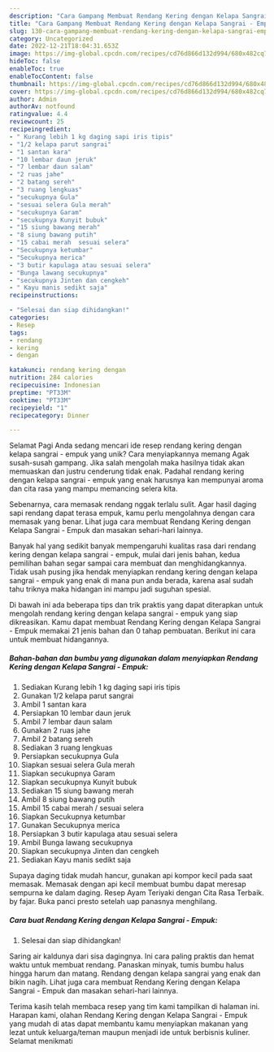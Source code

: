 ```yaml
---
description: "Cara Gampang Membuat Rendang Kering dengan Kelapa Sangrai - Empuk yang Lezat"
title: "Cara Gampang Membuat Rendang Kering dengan Kelapa Sangrai - Empuk yang Lezat"
slug: 130-cara-gampang-membuat-rendang-kering-dengan-kelapa-sangrai-empuk-yang-lezat
category: Uncategorized
date: 2022-12-21T18:04:31.653Z
image: https://img-global.cpcdn.com/recipes/cd76d866d132d994/680x482cq70/rendang-kering-dengan-kelapa-sangrai-empuk-foto-resep-utama.jpg
hideToc: false
enableToc: true
enableTocContent: false
thumbnail: https://img-global.cpcdn.com/recipes/cd76d866d132d994/680x482cq70/rendang-kering-dengan-kelapa-sangrai-empuk-foto-resep-utama.jpg
cover: https://img-global.cpcdn.com/recipes/cd76d866d132d994/680x482cq70/rendang-kering-dengan-kelapa-sangrai-empuk-foto-resep-utama.jpg
author: Admin
authorAv: notfound
ratingvalue: 4.4
reviewcount: 25
recipeingredient:
- " Kurang lebih 1 kg daging sapi iris tipis"
- "1/2 kelapa parut sangrai"
- "1 santan kara"
- "10 lembar daun jeruk"
- "7 lembar daun salam"
- "2 ruas jahe"
- "2 batang sereh"
- "3 ruang lengkuas"
- "secukupnya Gula"
- "sesuai selera Gula merah"
- "secukupnya Garam"
- "secukupnya Kunyit bubuk"
- "15 siung bawang merah"
- "8 siung bawang putih"
- "15 cabai merah  sesuai selera"
- "Secukupnya ketumbar"
- "Secukupnya merica"
- "3 butir kapulaga atau sesuai selera"
- "Bunga lawang secukupnya"
- "secukupnya Jinten dan cengkeh"
- " Kayu manis sedikt saja"
recipeinstructions:

- "Selesai dan siap dihidangkan!"
categories:
- Resep
tags:
- rendang
- kering
- dengan

katakunci: rendang kering dengan 
nutrition: 284 calories
recipecuisine: Indonesian
preptime: "PT33M"
cooktime: "PT33M"
recipeyield: "1"
recipecategory: Dinner

---
```



Selamat Pagi Anda sedang mencari ide resep rendang kering dengan kelapa sangrai - empuk yang unik? Cara menyiapkannya memang Agak susah-susah gampang. Jika salah mengolah maka hasilnya tidak akan memuaskan dan justru cenderung tidak enak. Padahal rendang kering dengan kelapa sangrai - empuk yang enak harusnya kan mempunyai aroma dan cita rasa yang mampu memancing selera kita.


Sebenarnya, cara memasak rendang nggak terlalu sulit. Agar hasil daging sapi rendang dapat terasa empuk, kamu perlu mengolahnya dengan cara memasak yang benar. Lihat juga cara membuat Rendang Kering dengan Kelapa Sangrai - Empuk dan masakan sehari-hari lainnya.

Banyak hal yang sedikit banyak mempengaruhi kualitas rasa dari rendang kering dengan kelapa sangrai - empuk, mulai dari jenis bahan, kedua pemilihan bahan segar sampai cara membuat dan menghidangkannya. Tidak usah pusing jika hendak menyiapkan rendang kering dengan kelapa sangrai - empuk yang enak di mana pun anda berada, karena asal sudah tahu triknya maka hidangan ini mampu jadi suguhan spesial.


Di bawah ini ada beberapa tips dan trik praktis yang dapat diterapkan untuk mengolah rendang kering dengan kelapa sangrai - empuk yang siap dikreasikan. Kamu dapat membuat Rendang Kering dengan Kelapa Sangrai - Empuk memakai 21 jenis bahan dan 0 tahap pembuatan. Berikut ini cara untuk membuat hidangannya.

<!--inarticleads1-->

##### Bahan-bahan dan bumbu yang digunakan dalam menyiapkan Rendang Kering dengan Kelapa Sangrai - Empuk:

1. Sediakan  Kurang lebih 1 kg daging sapi iris tipis
1. Gunakan 1/2 kelapa parut sangrai
1. Ambil 1 santan kara
1. Persiapkan 10 lembar daun jeruk
1. Ambil 7 lembar daun salam
1. Gunakan 2 ruas jahe
1. Ambil 2 batang sereh
1. Sediakan 3 ruang lengkuas
1. Persiapkan secukupnya Gula
1. Siapkan sesuai selera Gula merah
1. Siapkan secukupnya Garam
1. Siapkan secukupnya Kunyit bubuk
1. Sediakan 15 siung bawang merah
1. Ambil 8 siung bawang putih
1. Ambil 15 cabai merah / sesuai selera
1. Siapkan Secukupnya ketumbar
1. Gunakan Secukupnya merica
1. Persiapkan 3 butir kapulaga atau sesuai selera
1. Ambil Bunga lawang secukupnya
1. Siapkan secukupnya Jinten dan cengkeh
1. Sediakan  Kayu manis sedikt saja


Supaya daging tidak mudah hancur, gunakan api kompor kecil pada saat memasak. Memasak dengan api kecil membuat bumbu dapat meresap sempurna ke dalam daging. Resep Ayam Teriyaki dengan Cita Rasa Terbaik. by fajar. Buka panci presto setelah uap panasnya menghilang. 

<!--inarticleads2-->

##### Cara buat Rendang Kering dengan Kelapa Sangrai - Empuk:


1. Selesai dan siap dihidangkan!

Saring air kaldunya dari sisa dagingnya. Ini cara paling praktis dan hemat waktu untuk membuat rendang. Panaskan minyak, tumis bumbu halus hingga harum dan matang. Rendang dengan kelapa sangrai yang enak dan bikin nagih. Lihat juga cara membuat Rendang Kering dengan Kelapa Sangrai - Empuk dan masakan sehari-hari lainnya. 

Terima kasih telah membaca resep yang tim kami tampilkan di halaman ini. Harapan kami, olahan Rendang Kering dengan Kelapa Sangrai - Empuk yang mudah di atas dapat membantu kamu menyiapkan makanan yang lezat untuk keluarga/teman maupun menjadi ide untuk berbisnis kuliner. Selamat menikmati
